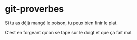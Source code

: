 # git-proverbes

Si tu as déjà mangé le poison, tu peux bien finir le plat.

C'est en forgeant qu'on se tape sur le doigt et que ça fait mal.
